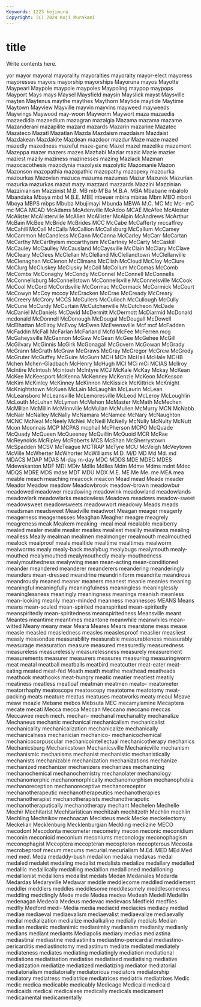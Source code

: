 ```yaml
---
Keywords: 1223 kojimura
Copyright: (C) 2024 Koji Murakami
---
```


# title

Write contents here.



yor mayor mayoral
mayorality mayoralties mayoralty mayor-elect mayoress mayoresses mayors mayorship mayorships Mayoruna
mayos Mayotte Maypearl Maypole maypole maypoles Maypoling maypop maypops Mayport
Mays mays Maysel Maysfield maysin Mayslick mayst Maysville mayten Maytenus
maythe maythes Maythorn Maytide maytide Maytime Maytown Mayview Mayville mayvin
mayvins mayweed mayweeds Maywings Maywood may-woon Mayworm Maywort maza mazaedia
mazaedidia mazaedium mazagran mazalgia Mazama mazama mazame Mazanderani mazapilite mazard
mazards Mazarin mazarine Mazatec Mazateco Mazatl Mazatlan Mazda Mazdaism mazdaism
Mazdaist Mazdakean Mazdakite Mazdean mazdoor mazdur Maze maze mazed mazedly
mazedness mazeful maze-gane Mazel mazel mazelike mazement Mazeppa mazer mazers
mazes Mazhabi Maziar mazic Mazie mazier maziest mazily maziness mazinesses
mazing Mazlack Mazman mazocacothesis mazodynia mazolysis mazolytic Mazomanie Mazon Mazonson
mazopathia mazopathic mazopathy mazopexy mazourka mazourkas Mazovian mazuca mazuma mazumas
Mazur Mazurek Mazurian mazurka mazurkas mazut mazy mazzard mazzards Mazzini
Mazzinian Mazzinianism Mazzinist M.B. MB mb M'Ba M.B.A. MBA Mbabane
mbalolo Mbandaka Mbaya mbd M.B.E. MBE mbeuer mbira mbiras Mbm
MBO mbori Mboya MBPS mbps Mbuba Mbujimayi Mbunda MBWA M.C.
MC Mc Mc- mC mc MCA MCAD McAdams McAdenville McAdoo
MCAE McAfee McAlester McAlister McAlisterville McAllen McAllister McAlpin McAndrews McArthur
McBain McBee McBride McBrides MCC McCabe McCafferty mccaffrey McCahill McCall
McCalla McCallion McCallsburg McCallum McCamey McCammon McCandless McCann McCanna McCarley
McCarr McCartan McCarthy McCarthyism mccarthyism McCartney McCarty McCaskill McCauley McCaulley
McCausland McCaysville McClain McClary McClave McCleary McClees McClellan McClelland McClellandtown
McClellanville McClenaghan McClenon McClimans McClish McCloud McCloy McClure McClurg McCluskey
McClusky McColl McCollum McComas McComb McCombs McConaghy McCondy McConnel McConnell
McConnells McConnellsburg McConnellstown McConnellsville McConnelsville McCook McCool McCord McCordsville McCormac
McCormack McCormick McCourt McCowyn McCoy mccoy McCracken McCrae McCready McCreary
McCreery McCrory MCCS McCullers McCulloch McCullough McCully McCune McCurdy McCurtain
McCutchenville McCutcheon McDade McDaniel McDaniels McDavid McDermitt McDermott McDiarmid McDonald
mcdonald McDonnell McDonough McDougal McDougall McDowell McElhattan McElroy McEvoy McEwen
McEwensville Mcf mcf McFadden McFaddin McFall McFarlan McFarland Mcfd McFee
McFerren mcg McGaheysville McGannon McGaw McGean McGee McGehee McGill McGilvary
McGinnis McGirk McGonagall McGovern McGowan McGrady McGrann McGrath McGraw McGraws
McGray McGregor McGrew McGrody McGruter McGuffey McGuire McGurn MCH MCh
McHail McHale MCHB Mchen Mchen-Gladbach McHenry McHugh MCI MCi mCi
MCIAS McIlroy McIntire McIntosh Mcintosh McIntyre MCJ McKale McKay Mckay
McKean McKee McKeesport McKenna McKenney McKenzie McKeon McKesson McKim McKinley
McKinney McKinnon McKissick McKittrick McKnight McKnightstown McKuen McLain McLaughlin McLaurin
McLean McLeansboro McLeansville McLemoresville McLeod McLeroy McLoughlin McLouth McLuhan McLyman
McMahon McMaster McMath McMechen McMillan McMillin McMinnville McMullan McMullen McMurry
MCN McNabb McNair McNalley McNally McNamara McNamee McNary McNaughton MCNC
McNeal McNeely McNeil McNeill McNelly McNully McNulty McNutt Mcon Mconnais
MCP MCPAS mcphail McPherson MCPO McQuade McQuady McQueen McQueeney McQuillin
McQuoid MCR McRae McReynolds McRipley McRoberts MCS McShan McSherrystown McSpadden
MCSV McTeague MCTRAP McTyre MCU McVeigh McVeytown McVille McWherter McWhorter
McWilliams M.D. M/D MD Md Md. md MDACS MDAP MDAS
M-day m-day MDC MDDS MDE MDEC MDES Mdewakanton MDF MDI
MDiv Mdlle Mdlles Mdm Mdme Mdms mdnt Mdoc MDQS MDRE
MDS mdse MDT MDU MDX M.E. ME Me Me. me
MEA mea meable meach meaching meacock meacon Mead mead Meade
meader Meador Meadow meadow Meadowbrook meadow-brown meadowbur meadowed meadower meadowing
meadowink meadowland meadowlands meadowlark meadowlarks meadowless Meadows meadows meadow-sweet meadowsweet
meadowsweets meadowwort meadowy Meads meads meadsman meadsweet Meadville meadwort Meagan
meager meagerly meagerness meagernesses Meaghan Meagher meagre meagrely meagreness meak
Meakem meaking -meal meal mealable mealberry mealed mealer mealie mealier
mealies mealiest mealily mealiness mealing mealless Meally mealman mealmen mealmonger
mealmouth mealmouthed mealock mealproof meals mealtide mealtime mealtimes mealworm mealworms
mealy mealy-back mealybug mealybugs mealymouth mealy-mouthed mealymouthed mealymouthedly mealy-mouthedness mealymouthedness
mealywing mean mean-acting mean-conditioned meander meandered meanderer meanderers meandering meanderingly
meanders mean-dressed meandrine meandriniform meandrite meandrous meandrously meaned meaner meaners
meanest meanie meanies meaning meaningful meaningfully meaningfulness meaningless meaninglessly meaninglessness
meaningly meaningness meanings meanish meanless mean-looking meanly mean-minded meanness meannesses
MEANS Means means mean-souled mean-spirited meanspirited mean-spiritedly meanspiritedly mean-spiritedness meanspiritedness
Meansville meant Meantes meantime meantimes meantone meanwhile meanwhiles mean-witted Meany
meany mear Meara Meares Mears mearstone meas mease measle measled
measledness measles measlesproof measlier measliest measly measondue measurability measurable measurableness
measurably measurage measuration measure measured measuredly measuredness measureless measurelessly measurelessness
measurely measurement measurements measurer measurers measures measuring measuringworm meat meatal
meatball meatballs meatbird meatcutter meat-eater meat-eating meated meat-fed Meath meath
meathe meathead meatheads meathook meathooks meat-hungry meatic meatier meatiest meatily
meatiness meatless meatloaf meatman meatmen meato- meatometer meatorrhaphy meatoscope meatoscopy
meatotome meatotomy meat-packing meats meature meatus meatuses meatworks meaty meaul
Meave meaw meazle Mebane mebos Mebsuta MEC mecamylamine Mecaptera mecate
mecati Mecca mecca Meccan Meccano meccano meccas Meccawee mech mech.
mechan- mechanal mechanality mechanalize Mechaneus mechanic mechanical mechanicalism mechanicalist mechanicality
mechanicalization mechanicalize mechanically mechanicalness mechanician mechanico- mechanicochemical mechanicocorpuscular mechanicointellectual mechanicotherapy
mechanics Mechanicsburg Mechanicstown Mechanicsville Mechanicville mechanism mechanismic mechanisms mechanist mechanistic
mechanistically mechanists mechanizable mechanization mechanizations mechanize mechanized mechanizer mechanizers mechanizes
mechanizing mechanochemical mechanochemistry mechanolater mechanology mechanomorphic mechanomorphically mechanomorphism mechanophobia mechanoreception
mechanoreceptive mechanoreceptor mechanotherapeutic mechanotherapeutics mechanotherapies mechanotherapist mechanotherapists mechanotheraputic mechanotheraputically mechanotherapy
mechant Mechelen Mechelle Mechir Mechitarist Mechitaristican mechitzah mechitzoth Mechlin mechlin
Mechling Mechnikov mechoacan Mecisteus meck Mecke meckelectomy Meckelian Mecklenburg Mecklenburgian
Meckling meclizine MECO mecodont Mecodonta mecometer mecometry mecon meconic meconidium
meconin meconioid meconium meconiums meconology meconophagism meconophagist Mecoptera mecopteran mecopteron
mecopterous Mecosta mecrobeproof mecum mecums mecurial mecurialism M.Ed. MED MEd
Med med med. Meda medaddy-bush medaillon medaka medakas medal medaled
medalet medaling medalist medalists medalize medallary medalled medallic medallically medalling
medallion medallioned medallioning medallionist medallions medallist medals Medan Medanales Medarda
Medardas Medaryville Medawar meddle meddlecome meddled meddlement meddler meddlers meddles
meddlesome meddlesomely meddlesomeness meddling meddlingly Mede mede Medea medea Medeah
Medell Medellin medenagan Medeola Medeus medevac medevacs Medfield medflies medfly
Medford medi- Media media mediacid mediacies mediacy mediad mediae mediaeval
mediaevalism mediaevalist mediaevalize mediaevally medial medialization medialize medialkaline medially medials
Median median medianic medianimic medianimity medianism medianity medianly medians mediant
mediants Mediapolis mediary medias mediastina mediastinal mediastine mediastinitis mediastino-pericardial mediastino-pericarditis
mediastinotomy mediastinum mediate mediated mediately mediateness mediates mediating mediatingly mediation
mediational mediations mediatisation mediatise mediatised mediatising mediative mediatization mediatize mediatized
mediatizing mediator mediatorial mediatorialism mediatorially mediatorious mediators mediatorship mediatory mediatress
mediatrice mediatrices mediatrix mediatrixes Medic medic medica medicable medicably Medicago
Medicaid medicaid medicaids medical medicalese medically medicals medicament medicamental medicamentally
